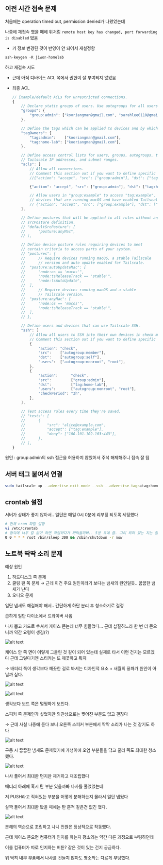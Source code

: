 ## 이전 시간 접속 문제

처음에는 operation timed out, permission denied가 나왔었는데

나중에 재접속 했을 때에 위처럼 `remote host key has changed, port forwarding is disabled` 떴음

- 키 정보 변경된 것이 반영이 안 되어서 재설정함

```jsx
ssh-keygen -R jiwon-homelab
```

하고 재접속 시도

- 근데 아직 디바이스 ACL 쪽에서 권한이 잘 부여되지 않았음
- 최종 ACL
    
    ```jsx
    // Example/default ACLs for unrestricted connections.
    {
    	// Declare static groups of users. Use autogroups for all users or users with a specific role.
    	"groups": {
    		"group:admin": ["kooriangman@gmail.com", "sarahlee0110@gmail.com"],
    	},
    
    	// Define the tags which can be applied to devices and by which users.
    	"tagOwners": {
    		"tag:admin":    ["kooriangman@gmail.com"],
    		"tag:home-lab": ["kooriangman@gmail.com"],
    	},
    
    	// Define access control lists for users, groups, autogroups, tags,
    	// Tailscale IP addresses, and subnet ranges.
    	"acls": [
    		// Allow all connections.
    		// Comment this section out if you want to define specific restrictions.
    		//{"action": "accept", "src": ["group:admin"], "dst": ["tag:home-lab:*"]},
    
    		{"action": "accept", "src": ["group:admin"], "dst": ["tag:home-lab:*"]},
    
    		// Allow users in "group:example" to access "tag:example", but only from
    		// devices that are running macOS and have enabled Tailscale client auto-updating.
    		// {"action": "accept", "src": ["group:example"], "dst": ["tag:example:*"], "srcPosture":["posture:autoUpdateMac"]},
    	],
    
    	// Define postures that will be applied to all rules without any specific
    	// srcPosture definition.
    	// "defaultSrcPosture": [
    	//      "posture:anyMac",
    	// ],
    
    	// Define device posture rules requiring devices to meet
    	// certain criteria to access parts of your system.
    	// "postures": {
    	//      // Require devices running macOS, a stable Tailscale
    	//      // version and auto update enabled for Tailscale.
    	// 	"posture:autoUpdateMac": [
    	// 	    "node:os == 'macos'",
    	// 	    "node:tsReleaseTrack == 'stable'",
    	// 	    "node:tsAutoUpdate",
    	// 	],
    	//      // Require devices running macOS and a stable
    	//      // Tailscale version.
    	// 	"posture:anyMac": [
    	// 	    "node:os == 'macos'",
    	// 	    "node:tsReleaseTrack == 'stable'",
    	// 	],
    	// },
    
    	// Define users and devices that can use Tailscale SSH.
    	"ssh": [
    		// Allow all users to SSH into their own devices in check mode.
    		// Comment this section out if you want to define specific restrictions.
    		{
    			"action": "check",
    			"src":    ["autogroup:member"],
    			"dst":    ["autogroup:self"],
    			"users":  ["autogroup:nonroot", "root"],
    		},
    		{
    			"action":      "check",
    			"src":         ["group:admin"],
    			"dst":         ["tag:home-lab"],
    			"users":       ["autogroup:nonroot", "root"],
    			"checkPeriod": "3h",
    		},
    	],
    
    	// Test access rules every time they're saved.
    	// "tests": [
    	//  	{
    	//  		"src": "alice@example.com",
    	//  		"accept": ["tag:example"],
    	//  		"deny": ["100.101.102.103:443"],
    	//  	},
    	// ],
    }
    
    ```
    

원인 : group:admin의 ssh 접근을 허용하지 않았어서 주석 해제해주니 접속 잘 됨

## 서버 태그 붙여서 연결

```bash
sudo tailscale up --advertise-exit-node --ssh --advertise-tags=tag:home-lab
```

## crontab 설정

서버가 상태가 좋지 않아서.. 일단은 매일 0시 0분에 리부팅 되도록 세팅했다

```bash
# 전체 cron 파일 설정
vi /etc/crontab
# 정각에 너무 칼 같이 하면 작업하다가 까먹을까봐.. 5분 유예 줌. 그리 의미 있는 지는 잘?
0 0 * * * root /bin/sleep 300 && /sbin/shutdown -r now
```

## 노트북 딱딱 소리 문제

예상 원인

1. 하드디스크 쪽 문제
2. 쿨링 팬 쪽 문제 → 근데 이건 주요 원인이라기 보다는 냄새의 원인일듯.. 꿉꿉한 냄새가 난다
3. 오디오 문제

일단 냄새도 해결해야 해서.. 간단하게 하단 분리 후 청소하기로 결정

급하게 일단 다이소에서 드라이버 사옴

나사 뽑고 카드로 쑤셔서 케이스 뜯는데 너무 힘들었다… 근데 삽질하느라 한 번 더 뜯으니까 약간 요령이 생김(?)

![alt text](images/IMG_3331.jpg)

케이스 안 쪽 면이 이렇게 그을린 것 같이 되어 있는데 실제로 타서 이런 건지는 모르겠다 근데 그렇다기엔 스티커는 또 깨끗하고 뭐지

→ 배터리 쪽이 생각보다 깨끗한 걸로 봐서는 디자인적 요소 + 새월의 풍파가 원인이 아닐까 싶다.

![alt text](images/IMG_3332.jpg)

![alt text](images/IMG_3333.jpg)

생각보다 보드 쪽은 멀쩡하게 보인다.

스피커 쪽 문제인가 싶었지만 외관상으로는 찢어진 부분도 없고 괜찮다 

→ 근데 사실 나중에 듣다 보니 오른쪽 스피커 부분에서 딱딱 소리가 나는 것 같기도 하다

![alt text](images/IMG_3334.jpg)

구동 시 꿉꿉한 냄새도 문제였기에 가생이에 오염 부분들을 닦고 쿨러 쪽도 최대한 청소했다.

![alt text](images/IMG_3335.jpg)

나사 풀어서 최대한 먼지만 제거하고 재조립했다

배터리 아래에 혹시 탄 부분 있을까봐 나사를 풀었었는데

저 PUSH라고 적혀있는 부분을 어떻게 분해하는지 몰라서 일단 냅뒀다

살짝 들어서 최대한 봤을 때에는 탄 흔적 같은건 없긴 했다.

![alt text](images/IMG_3336.jpg)

분해의 역순으로 조립하고 나니 전원은 정상적으로 작동했다.

근데 케이스 뜯으면 컴퓨터가 인지를 하는지 평소와는 약간 다른 과정으로 부팅하던데

이를 컴퓨터가 따로 인지하는 버튼? 같은 것이 있는 건지 궁금하다.

뭐 딱히 내부 부품에서 나사를 건들지 않아도 평소와는 다르게 부팅했다.